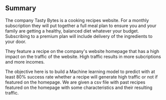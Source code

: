 ## Summary

The company Tasty Bytes is a cooking recipes website. For a monthly subscription they will put together a full meal plan to ensure you and your family are getting a healthy, balanced diet whatever your budget. Subscribing to a premium plan will include delivery of the ingredients to your door.  

They feature a recipe on the company's website homepage that has a high impact on the traffic of the website. High traffic results in more subcriptions and more incomes.  

The objective here is to build a Machine learning model to predict with at least 80% success rate whether a recipe will generate high traffic or not if featured on the homepage. 
We are given a csv file with past recipes featured on the homepage with some characteristics and their resulting traffic.
